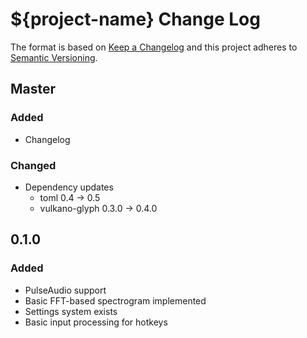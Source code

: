 # ${project-name} Change Log

The format is based on [Keep a Changelog](http://keepachangelog.com/) and this project adheres to [Semantic Versioning](http://semver.org/).

## Master
### Added
- Changelog
### Changed
- Dependency updates
  - toml 0.4 -> 0.5
  - vulkano-glyph 0.3.0 -> 0.4.0

## 0.1.0
### Added
- PulseAudio support
- Basic FFT-based spectrogram implemented
- Settings system exists
- Basic input processing for hotkeys
